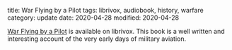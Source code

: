 title: War Flying by a Pilot
tags: librivox, audiobook, history, warfare
category: update
date: 2020-04-28
modified: 2020-04-28


[War Flying by a Pilot](https://librivox.org/war-flying-by-a-pilot-by-lessel-finer-hutcheon/) is available on librivox.  This book is a well written and interesting account of the very early days of military aviation.
